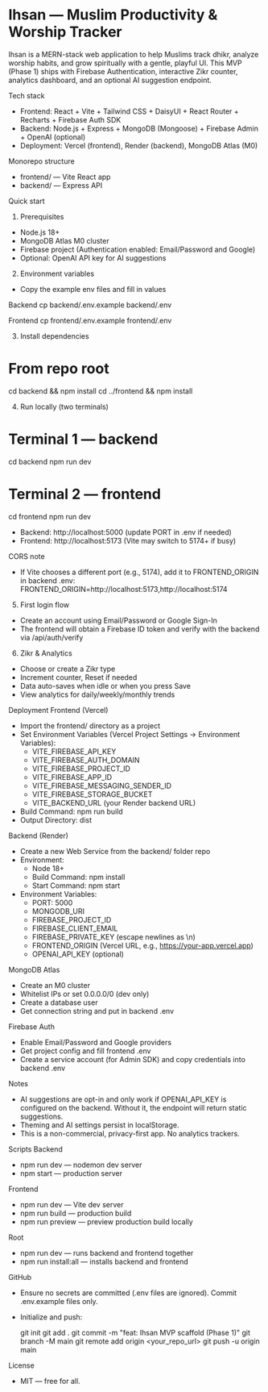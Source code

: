 # Ihsan — Muslim Productivity & Worship Tracker

Ihsan is a MERN-stack web application to help Muslims track dhikr, analyze worship habits, and grow spiritually with a gentle, playful UI. This MVP (Phase 1) ships with Firebase Authentication, interactive Zikr counter, analytics dashboard, and an optional AI suggestion endpoint.

Tech stack

- Frontend: React + Vite + Tailwind CSS + DaisyUI + React Router + Recharts + Firebase Auth SDK
- Backend: Node.js + Express + MongoDB (Mongoose) + Firebase Admin + OpenAI (optional)
- Deployment: Vercel (frontend), Render (backend), MongoDB Atlas (M0)

Monorepo structure

- frontend/ — Vite React app
- backend/ — Express API

Quick start

1. Prerequisites

- Node.js 18+
- MongoDB Atlas M0 cluster
- Firebase project (Authentication enabled: Email/Password and Google)
- Optional: OpenAI API key for AI suggestions

2. Environment variables

- Copy the example env files and fill in values

Backend
cp backend/.env.example backend/.env

Frontend
cp frontend/.env.example frontend/.env

3. Install dependencies

# From repo root

cd backend && npm install
cd ../frontend && npm install

4. Run locally (two terminals)

# Terminal 1 — backend

cd backend
npm run dev

# Terminal 2 — frontend

cd frontend
npm run dev

- Backend: http://localhost:5000 (update PORT in .env if needed)
- Frontend: http://localhost:5173 (Vite may switch to 5174+ if busy)

CORS note
- If Vite chooses a different port (e.g., 5174), add it to FRONTEND_ORIGIN in backend .env: FRONTEND_ORIGIN=http://localhost:5173,http://localhost:5174

5. First login flow

- Create an account using Email/Password or Google Sign-In
- The frontend will obtain a Firebase ID token and verify with the backend via /api/auth/verify

6. Zikr & Analytics

- Choose or create a Zikr type
- Increment counter, Reset if needed
- Data auto-saves when idle or when you press Save
- View analytics for daily/weekly/monthly trends

Deployment
Frontend (Vercel)

- Import the frontend/ directory as a project
- Set Environment Variables (Vercel Project Settings → Environment Variables):
  - VITE_FIREBASE_API_KEY
  - VITE_FIREBASE_AUTH_DOMAIN
  - VITE_FIREBASE_PROJECT_ID
  - VITE_FIREBASE_APP_ID
  - VITE_FIREBASE_MESSAGING_SENDER_ID
  - VITE_FIREBASE_STORAGE_BUCKET
  - VITE_BACKEND_URL (your Render backend URL)
- Build Command: npm run build
- Output Directory: dist

Backend (Render)

- Create a new Web Service from the backend/ folder repo
- Environment:
  - Node 18+
  - Build Command: npm install
  - Start Command: npm start
- Environment Variables:
  - PORT: 5000
  - MONGODB_URI
  - FIREBASE_PROJECT_ID
  - FIREBASE_CLIENT_EMAIL
  - FIREBASE_PRIVATE_KEY (escape newlines as \n)
  - FRONTEND_ORIGIN (Vercel URL, e.g., https://your-app.vercel.app)
  - OPENAI_API_KEY (optional)

MongoDB Atlas

- Create an M0 cluster
- Whitelist IPs or set 0.0.0.0/0 (dev only)
- Create a database user
- Get connection string and put in backend .env

Firebase Auth

- Enable Email/Password and Google providers
- Get project config and fill frontend .env
- Create a service account (for Admin SDK) and copy credentials into backend .env

Notes

- AI suggestions are opt-in and only work if OPENAI_API_KEY is configured on the backend. Without it, the endpoint will return static suggestions.
- Theming and AI settings persist in localStorage.
- This is a non-commercial, privacy-first app. No analytics trackers.

Scripts
Backend

- npm run dev — nodemon dev server
- npm start — production server

Frontend

- npm run dev — Vite dev server
- npm run build — production build
- npm run preview — preview production build locally

Root

- npm run dev — runs backend and frontend together
- npm run install:all — installs backend and frontend

GitHub

- Ensure no secrets are committed (.env files are ignored). Commit .env.example files only.
- Initialize and push:

  git init
  git add .
  git commit -m "feat: Ihsan MVP scaffold (Phase 1)"
  git branch -M main
  git remote add origin <your_repo_url>
  git push -u origin main

License

- MIT — free for all.
